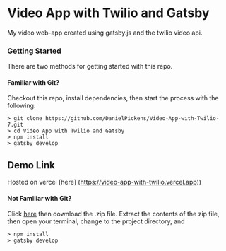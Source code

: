 # Video App with Twilio and Gatsby
My video web-app created using gatsby.js and the twilio video api. 


### Getting Started

There are two methods for getting started with this repo.

#### Familiar with Git?
Checkout this repo, install dependencies, then start the process with the following:

```
> git clone https://github.com/DanielPickens/Video-App-with-Twilio-7.git
> cd Video App with Twilio and Gatsby
> npm install
> gatsby develop
```
## Demo Link
Hosted on vercel [here] (https://video-app-with-twilio.vercel.app))

#### Not Familiar with Git?
Click [here](https://github.com/) then download the .zip file.  Extract the contents of the zip file, then open your terminal, change to the project directory, and
```
> npm install
> gatsby develop
```
